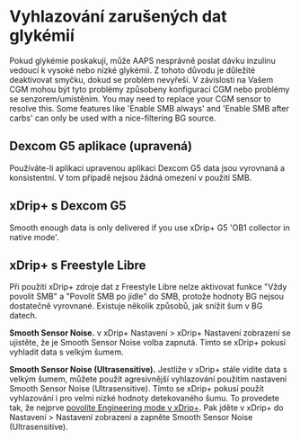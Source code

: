 # Vyhlazování zarušených dat glykémií

Pokud glykémie poskakují, může AAPS nesprávně poslat dávku inzulinu vedoucí k vysoké nebo nízké glykémii. Z tohoto důvodu je důležité deaktivovat smyčku, dokud se problém nevyřeší. V závislosti na Vašem CGM mohou být tyto problémy způsobeny konfigurací CGM nebo problémy se senzorem/umístěním. You may need to replace your CGM sensor to resolve this. Some features like 'Enable SMB always' and 'Enable SMB after carbs' can only be used with a nice-filtering BG source.

## Dexcom G5 aplikace (upravená)

Používáte-li aplikaci upravenou aplikaci Dexcom G5 data jsou vyrovnaná a konsistentní. V tom případě nejsou žádná omezení v použití SMB.

## xDrip+ s Dexcom G5

Smooth enough data is only delivered if you use xDrip+ G5 'OB1 collector in native mode'.

## xDrip+ s Freestyle Libre

Při použití xDrip+ zdroje dat z Freestyle Libre nelze aktivovat funkce "Vždy povolit SMB" a "Povolit SMB po jídle" do SMB, protože hodnoty BG nejsou dostatečně vyrovnané. Existuje několik způsobů, jak snížit šum v BG datech.

**Smooth Sensor Noise.** v xDrip+ Nastavení > xDrip+ Nastavení zobrazení se ujistěte, že je Smooth Sensor Noise volba zapnutá. Tímto se xDrip+ pokusí vyhladit data s velkým šumem.

**Smooth Sensor Noise (Ultrasensitive).** Jestliže v xDrip+ stále vidíte data s velkým šumem, můžete použít agresivnější vyhlazování použitím nastavení Smooth Sensor Noise (Ultrasensitive). Tímto se xDrip+ pokusí použít vyhlazování i pro velmi nízké hodnoty detekovaného šumu. To provedete tak, že nejprve [povolíte Engineering mode v xDrip+](https://github.com/MilosKozak/AndroidAPS/wiki/Enabling-Engineering-Mode-in-xDrip). Pak jděte v xDrip+ do Nastavení > Nastavení zobrazení a zapněte Smooth Sensor Noise (Ultrasensitive).